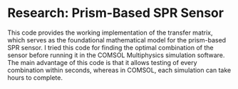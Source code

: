 # Research: Prism-Based SPR Sensor
This code provides the working implementation of the transfer matrix, which serves as the foundational mathematical model for the prism-based SPR sensor. I tried this code for finding the optimal combination of the sensor before running it in the COMSOL Multiphysics simulation software. The main advantage of this code is that it allows testing of every combination within seconds, whereas in COMSOL, each simulation can take hours to complete.
